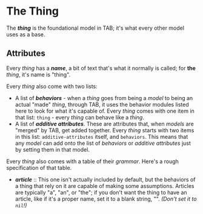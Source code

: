 # The Thing

The ***thing*** is the foundational model in TAB; it's what every other model uses as a base.

## Attributes

Every *thing* has a ***name***, a bit of text that's what it normally is called; for **the** *thing*, it's name is "thing".

Every *thing* also come with two lists:

- A list of ***behaviors*** - when a *thing* goes from being a *model* to being an actual "made" *thing*, through TAB, it uses the behavior modules listed here to look for what it's capable of. Every *thing* comes with one item in that list: `thing` - every *thing* can behave like a *thing*.
- A list of ***additive attributes***. These are attributes that, when *models* are "merged" by TAB, get added together. Every *thing* starts with two items in this list: `additive-attributes` itself, and `behaviors`. This means that any *model* can add onto the list of *behaviors* or *additive attributes* just by setting them in that model.

Every *thing* also comes with a table of their *grammar*. Here's a rough specification of that table.

- ***article*** :: This one isn't actually included by default, but the behaviors of a thing that rely on it are capable of making some assumptions. Articles are typically "a", "an", or "the"; if you don't want the thing to have an article, like if it's a proper name, set it to a blank string, "". *(Don't set it to `nil`!)*